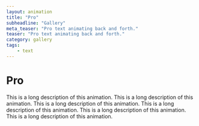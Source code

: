```yaml
---
layout: animation
title: "Pro"
subheadline: "Gallery"
meta_teaser: "Pro text animating back and forth."
teaser: "Pro text animating back and forth."
category: gallery
tags: 
    - text
---
```



# Pro

This is a long description of this animation. This is a long description of this animation. This is a long description of this animation. This is a long description of this animation. This is a long description of this animation. This is a long description of this animation. 
